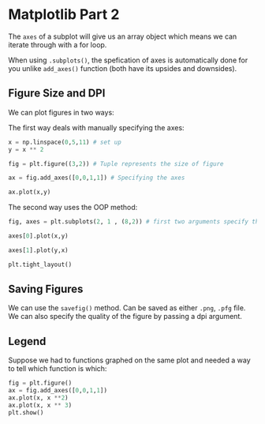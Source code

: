 # Matplotlib Part 2

The  `axes` of a subplot  will give us an array object which means we can iterate through with a for loop.

When using `.subplots()`, the spefication of axes is automatically done for you unlike  `add_axes()` function (both have its upsides and downsides). 


## Figure Size and DPI

We can plot figures in two ways:

The first way deals with manually specifying the axes:
````python
x = np.linspace(0,5,11) # set up
y = x ** 2 

fig = plt.figure((3,2)) # Tuple represents the size of figure

ax = fig.add_axes([0,0,1,1]) # Specifying the axes

ax.plot(x,y)
````
The second way uses the OOP method:

````python
fig, axes = plt.subplots(2, 1 , (8,2)) # first two arguments specify the number of rows and columns respectively

axes[0].plot(x,y)

axes[1].plot(y,x)

plt.tight_layout()

````

## Saving Figures

We can use the `savefig()` method. Can be saved as either `.png`, `.pfg` file. We can also specify the quality of the figure by passing a dpi argument.


## Legend


Suppose we had to functions graphed on the same plot and needed a way to tell which function is which:
````python
fig = plt.figure()
ax = fig.add_axes([0,0,1,1])
ax.plot(x, x **2)
ax.plot(x, x ** 3)
plt.show()
````











